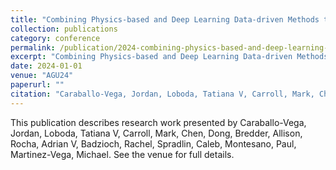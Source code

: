 ```yaml
---
title: "Combining Physics-based and Deep Learning Data-driven Methods to Model Wildfire Ignition Probability for the Arctic Boreal and Tundra Ecosystems"
collection: publications
category: conference
permalink: /publication/2024-combining-physics-based-and-deep-learning-data-driven-methods-to-model-wildfire-ignition-probability-for-the-arctic-boreal-and-tundra-ecosystems
excerpt: "Combining Physics-based and Deep Learning Data-driven Methods to Model Wildfire Ignition Probability for the Arctic Boreal and Tundra Ecosystems by Caraballo-Vega, Jordan et al."
date: 2024-01-01
venue: "AGU24"
paperurl: ""
citation: "Caraballo-Vega, Jordan, Loboda, Tatiana V, Carroll, Mark, Chen, Dong, Bredder, Allison, Rocha, Adrian V, Badzioch, Rachel, Spradlin, Caleb, Montesano, Paul, Martinez-Vega, Michael (2024). "Combining Physics-based and Deep Learning Data-driven Methods to Model Wildfire Ignition Probability for the Arctic Boreal and Tundra Ecosystems." <i>AGU24</i>."
---
```


This publication describes research work presented by Caraballo-Vega, Jordan, Loboda, Tatiana V, Carroll, Mark, Chen, Dong, Bredder, Allison, Rocha, Adrian V, Badzioch, Rachel, Spradlin, Caleb, Montesano, Paul, Martinez-Vega, Michael. See the venue for full details.
